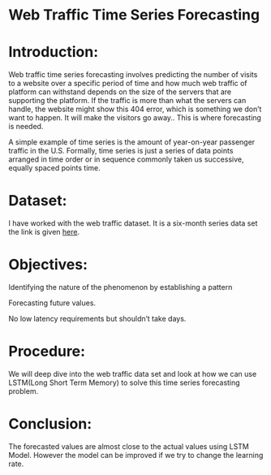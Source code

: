 # Web Traffic Time Series Forecasting
 
# Introduction:

Web traffic time series forecasting involves predicting the number of visits to a website over a specific period of time and how much web traffic of platform can withstand depends on the size of the servers that are supporting the platform.
If the traffic is more than what the servers can handle, the website might show this 404 error, which is something we don’t want to happen. It will make the visitors go away.. This is where forecasting is needed.

A simple example of time series is the amount of year-on-year passenger traffic in the U.S. Formally, time series is just a series of data points arranged in time order or in sequence commonly taken us successive, equally spaced points time.

# Dataset:
I have worked with the web traffic dataset. It is a six-month series data set the link is given [here](https://www.kaggle.com/datasets/kajal1/web-traffic-forecast-dataset).

# Objectives:

Identifying the nature of the phenomenon by establishing a pattern

Forecasting future values.

No low latency requirements but shouldn’t take days.

# Procedure:

We will deep dive into the web traffic data set and look at how we can use LSTM(Long Short Term Memory) to solve this time series forecasting problem.

# Conclusion:
The forecasted values are almost close to the actual values using LSTM Model. However the model can be improved if we try to change the learning rate.
